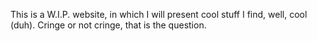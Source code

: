 This is a W.I.P. website, in which I will present cool stuff I find, well, cool (duh). Cringe or not cringe, that is the question.
